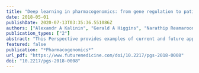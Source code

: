 ```yaml
---
title: "Deep learning in pharmacogenomics: from gene regulation to patient stratification"
date: 2018-05-01
publishDate: 2020-07-13T03:35:36.551086Z
authors: ["Alexandr A Kalinin", "Gerald A Higgins", "Narathip Reamaroon", "Sayedmohammadreza Soroushmehr", "Ari Allyn-Feuer", "Ivo D Dinov", "Kayvan Najarian", "Brian D Athey"]
publication_types: ["2"]
abstract: "This Perspective provides examples of current and future applications of deep learning in pharmacogenomics, including: identification of novel regulatory variants located in noncoding domains of the genome and their function as applied to pharmacoepigenomics; patient stratification from medical records; and the mechanistic prediction of drug response, targets and their interactions. Deep learning encapsulates a family of machine learning algorithms that has transformed many important subfields of artificial intelligence over the last decade, and has demonstrated breakthrough performance improvements on a wide range of tasks in biomedicine. We anticipate that in the future, deep learning will be widely used to predict personalized drug response and optimize medication selection and dosing, using knowledge extracted from large and complex molecular, epidemiological, clinical and demographic datasets."
featured: false
publication: "*Pharmacogenomics*"
url_pdf: "https://www.futuremedicine.com/doi/10.2217/pgs-2018-0008"
doi: "10.2217/pgs-2018-0008"
---
```


